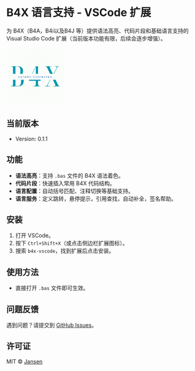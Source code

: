 # B4X 语言支持 - VSCode 扩展

为 B4X（B4A，B4i以及B4J 等）提供语法高亮、代码片段和基础语言支持的 Visual Studio Code 扩展（当前版本功能有限，后续会逐步增强）。

<img src="assets/Logo.png" width="150">

## 当前版本
- Version: 0.1.1

## 功能
- **语法高亮**：支持 `.bas` 文件的 B4X 语法着色。
- **代码片段**：快速插入常用 B4X 代码结构。
- **语言配置**：自动括号匹配、注释切换等基础支持。
- **语言服务**：定义跳转，悬停提示，引用查找，自动补全，签名帮助。

## 安装
1. 打开 VSCode。
2. 按下 `Ctrl+Shift+X`（或点击侧边栏扩展图标）。
3. 搜索 `b4x-vscode`，找到扩展后点击安装。

## 使用方法
- 直接打开 `.bas` 文件即可生效。

## 问题反馈
遇到问题？请提交到 [GitHub Issues](https://github.com/Jansen611/b4x-language-support/issues)。

## 许可证
MIT © [Jansen](https://github.com/Jansen611)
